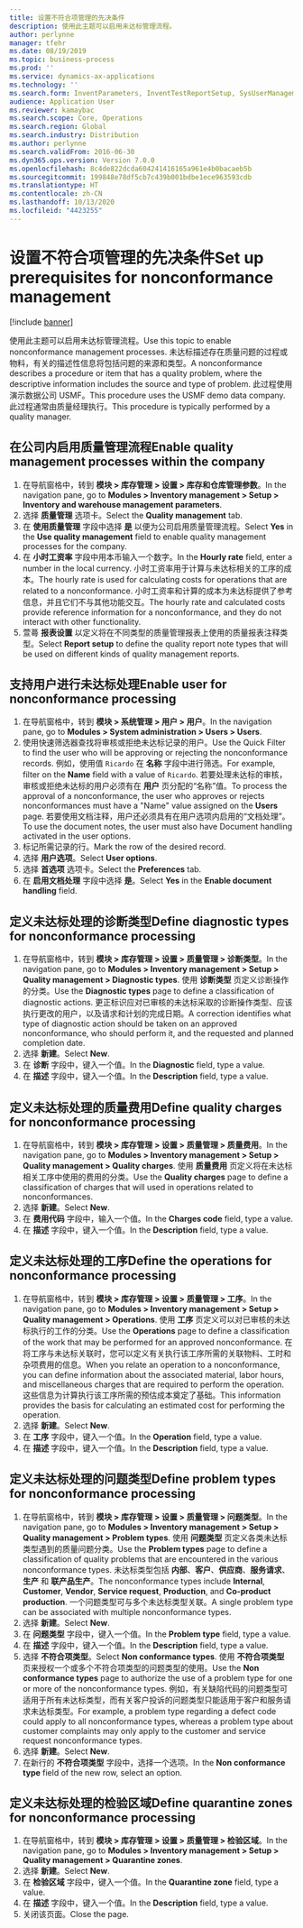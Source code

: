 ```yaml
---
title: 设置不符合项管理的先决条件
description: 使用此主题可以启用未达标管理流程。
author: perlynne
manager: tfehr
ms.date: 08/19/2019
ms.topic: business-process
ms.prod: ''
ms.service: dynamics-ax-applications
ms.technology: ''
ms.search.form: InventParameters, InventTestReportSetup, SysUserManagement, SysUserSetup, InventTestDiagnosticType, InventTestMiscCharges, InventTestOperation, InventProblemType, InventProblemTypeSetup, InventQuarantineZone
audience: Application User
ms.reviewer: kamaybac
ms.search.scope: Core, Operations
ms.search.region: Global
ms.search.industry: Distribution
ms.author: perlynne
ms.search.validFrom: 2016-06-30
ms.dyn365.ops.version: Version 7.0.0
ms.openlocfilehash: 8c4de822dcda604241416165a961e4b0bacaeb5b
ms.sourcegitcommit: 199848e78df5cb7c439b001bdbe1ece963593cdb
ms.translationtype: HT
ms.contentlocale: zh-CN
ms.lasthandoff: 10/13/2020
ms.locfileid: "4423255"
---
```

# <a name="set-up-prerequisites-for-nonconformance-management"></a><span data-ttu-id="11613-103">设置不符合项管理的先决条件</span><span class="sxs-lookup"><span data-stu-id="11613-103">Set up prerequisites for nonconformance management</span></span>

[!include [banner](../../includes/banner.md)]

<span data-ttu-id="11613-104">使用此主题可以启用未达标管理流程。</span><span class="sxs-lookup"><span data-stu-id="11613-104">Use this topic to enable nonconformance management processes.</span></span> <span data-ttu-id="11613-105">未达标描述存在质量问题的过程或物料，有关的描述性信息将包括问题的来源和类型。</span><span class="sxs-lookup"><span data-stu-id="11613-105">A nonconformance describes a procedure or item that has a quality problem, where the descriptive information includes the source and type of problem.</span></span> <span data-ttu-id="11613-106">此过程使用演示数据公司 USMF。</span><span class="sxs-lookup"><span data-stu-id="11613-106">This procedure uses the USMF demo data company.</span></span> <span data-ttu-id="11613-107">此过程通常由质量经理执行。</span><span class="sxs-lookup"><span data-stu-id="11613-107">This procedure is typically performed by a quality manager.</span></span>


## <a name="enable-quality-management-processes-within-the-company"></a><span data-ttu-id="11613-108">在公司内启用质量管理流程</span><span class="sxs-lookup"><span data-stu-id="11613-108">Enable quality management processes within the company</span></span>
1. <span data-ttu-id="11613-109">在导航窗格中，转到 **模块 > 库存管理 > 设置 > 库存和仓库管理参数**。</span><span class="sxs-lookup"><span data-stu-id="11613-109">In the navigation pane, go to **Modules > Inventory management > Setup > Inventory and warehouse management parameters**.</span></span>
2. <span data-ttu-id="11613-110">选择 **质量管理** 选项卡。</span><span class="sxs-lookup"><span data-stu-id="11613-110">Select the **Quality management** tab.</span></span>
3. <span data-ttu-id="11613-111">在 **使用质量管理** 字段中选择 **是** 以便为公司启用质量管理流程。</span><span class="sxs-lookup"><span data-stu-id="11613-111">Select **Yes** in the **Use quality management** field to enable quality management processes for the company.</span></span>
4. <span data-ttu-id="11613-112">在 **小时工资率** 字段中用本币输入一个数字。</span><span class="sxs-lookup"><span data-stu-id="11613-112">In the **Hourly rate** field, enter a number in the local currency.</span></span> <span data-ttu-id="11613-113">小时工资率用于计算与未达标相关的工序的成本。</span><span class="sxs-lookup"><span data-stu-id="11613-113">The hourly rate is used for calculating costs for operations that are related to a nonconformance.</span></span> <span data-ttu-id="11613-114">小时工资率和计算的成本为未达标提供了参考信息，并且它们不与其他功能交互。</span><span class="sxs-lookup"><span data-stu-id="11613-114">The hourly rate and calculated costs provide reference information for a nonconformance, and they do not interact with other functionality.</span></span>  
5. <span data-ttu-id="11613-115">萱蕚 **报表设置** 以定义将在不同类型的质量管理报表上使用的质量报表注释类型。</span><span class="sxs-lookup"><span data-stu-id="11613-115">Select **Report setup** to define the quality report note types that will be used on different kinds of quality management reports.</span></span>

## <a name="enable-user-for-nonconformance-processing"></a><span data-ttu-id="11613-116">支持用户进行未达标处理</span><span class="sxs-lookup"><span data-stu-id="11613-116">Enable user for nonconformance processing</span></span>
1. <span data-ttu-id="11613-117">在导航窗格中，转到 **模块 > 系统管理 > 用户 > 用户**。</span><span class="sxs-lookup"><span data-stu-id="11613-117">In the navigation pane, go to **Modules > System administration > Users > Users**.</span></span> 
2. <span data-ttu-id="11613-118">使用快速筛选器查找将审核或拒绝未达标记录的用户。</span><span class="sxs-lookup"><span data-stu-id="11613-118">Use the Quick Filter to find the user who will be approving or rejecting the nonconformance records.</span></span> <span data-ttu-id="11613-119">例如，使用值 `Ricardo` 在 **名称** 字段中进行筛选。</span><span class="sxs-lookup"><span data-stu-id="11613-119">For example, filter on the **Name** field with a value of `Ricardo`.</span></span> <span data-ttu-id="11613-120">若要处理未达标的审核，审核或拒绝未达标的用户必须有在 **用户** 页分配的“名称”值。</span><span class="sxs-lookup"><span data-stu-id="11613-120">To process the approval of a nonconformance, the user who approves or rejects nonconformances must have a "Name" value assigned on the **Users** page.</span></span> <span data-ttu-id="11613-121">若要使用文档注释，用户还必须具有在用户选项内启用的“文档处理”。</span><span class="sxs-lookup"><span data-stu-id="11613-121">To use the document notes, the user must also have Document handling activated in the user options.</span></span>  
3. <span data-ttu-id="11613-122">标记所需记录的行。</span><span class="sxs-lookup"><span data-stu-id="11613-122">Mark the row of the desired record.</span></span>
4. <span data-ttu-id="11613-123">选择 **用户选项**。</span><span class="sxs-lookup"><span data-stu-id="11613-123">Select **User options**.</span></span>
5. <span data-ttu-id="11613-124">选择 **首选项** 选项卡。</span><span class="sxs-lookup"><span data-stu-id="11613-124">Select the **Preferences** tab.</span></span>
6. <span data-ttu-id="11613-125">在 **启用文档处理** 字段中选择 **是**。</span><span class="sxs-lookup"><span data-stu-id="11613-125">Select **Yes** in the **Enable document handling** field.</span></span>

## <a name="define-diagnostic-types-for-nonconformance-processing"></a><span data-ttu-id="11613-126">定义未达标处理的诊断类型</span><span class="sxs-lookup"><span data-stu-id="11613-126">Define diagnostic types for nonconformance processing</span></span>
1. <span data-ttu-id="11613-127">在导航窗格中，转到 **模块 > 库存管理 > 设置 > 质量管理 > 诊断类型**。</span><span class="sxs-lookup"><span data-stu-id="11613-127">In the navigation pane, go to **Modules > Inventory management > Setup > Quality management > Diagnostic types**.</span></span> <span data-ttu-id="11613-128">使用 **诊断类型** 页定义诊断操作的分类。</span><span class="sxs-lookup"><span data-stu-id="11613-128">Use the **Diagnostic types** page to define a classification of diagnostic actions.</span></span> <span data-ttu-id="11613-129">更正标识应对已审核的未达标采取的诊断操作类型、应该执行更改的用户，以及请求和计划的完成日期。</span><span class="sxs-lookup"><span data-stu-id="11613-129">A correction identifies what type of diagnostic action should be taken on an approved nonconformance, who should perform it, and the requested and planned completion date.</span></span>  
2. <span data-ttu-id="11613-130">选择 **新建**。</span><span class="sxs-lookup"><span data-stu-id="11613-130">Select **New**.</span></span>
3. <span data-ttu-id="11613-131">在 **诊断** 字段中，键入一个值。</span><span class="sxs-lookup"><span data-stu-id="11613-131">In the **Diagnostic** field, type a value.</span></span>
4. <span data-ttu-id="11613-132">在 **描述** 字段中，键入一个值。</span><span class="sxs-lookup"><span data-stu-id="11613-132">In the **Description** field, type a value.</span></span>

## <a name="define-quality-charges-for-nonconformance-processing"></a><span data-ttu-id="11613-133">定义未达标处理的质量费用</span><span class="sxs-lookup"><span data-stu-id="11613-133">Define quality charges for nonconformance processing</span></span>
1. <span data-ttu-id="11613-134">在导航窗格中，转到 **模块 > 库存管理 > 设置 > 质量管理 > 质量费用**。</span><span class="sxs-lookup"><span data-stu-id="11613-134">In the navigation pane, go to **Modules > Inventory management > Setup > Quality management > Quality charges**.</span></span> <span data-ttu-id="11613-135">使用 **质量费用** 页定义将在未达标相关工序中使用的费用的分类。</span><span class="sxs-lookup"><span data-stu-id="11613-135">Use the **Quality charges** page to define a classification of charges that will used in operations related to nonconformances.</span></span>  
2. <span data-ttu-id="11613-136">选择 **新建**。</span><span class="sxs-lookup"><span data-stu-id="11613-136">Select **New**.</span></span>
3. <span data-ttu-id="11613-137">在 **费用代码** 字段中，输入一个值。</span><span class="sxs-lookup"><span data-stu-id="11613-137">In the **Charges code** field, type a value.</span></span>
4. <span data-ttu-id="11613-138">在 **描述** 字段中，键入一个值。</span><span class="sxs-lookup"><span data-stu-id="11613-138">In the **Description** field, type a value.</span></span>

## <a name="define-the-operations-for-nonconformance-processing"></a><span data-ttu-id="11613-139">定义未达标处理的工序</span><span class="sxs-lookup"><span data-stu-id="11613-139">Define the operations for nonconformance processing</span></span>
1. <span data-ttu-id="11613-140">在导航窗格中，转到 **模块 > 库存管理 > 设置 > 质量管理 > 工序**。</span><span class="sxs-lookup"><span data-stu-id="11613-140">In the navigation pane, go to **Modules > Inventory management > Setup > Quality management > Operations**.</span></span> <span data-ttu-id="11613-141">使用 **工序** 页定义可以对已审核的未达标执行的工作的分类。</span><span class="sxs-lookup"><span data-stu-id="11613-141">Use the **Operations** page to define a classification of the work that may be performed for an approved nonconformance.</span></span> <span data-ttu-id="11613-142">在将工序与未达标关联时，您可以定义有关执行该工序所需的关联物料、工时和杂项费用的信息。</span><span class="sxs-lookup"><span data-stu-id="11613-142">When you relate an operation to a nonconformance, you can define information about the associated material, labor hours, and miscellaneous charges that are required to perform the operation.</span></span> <span data-ttu-id="11613-143">这些信息为计算执行该工序所需的预估成本奠定了基础。</span><span class="sxs-lookup"><span data-stu-id="11613-143">This information provides the basis for calculating an estimated cost for performing the operation.</span></span>  
2. <span data-ttu-id="11613-144">选择 **新建**。</span><span class="sxs-lookup"><span data-stu-id="11613-144">Select **New**.</span></span>
3. <span data-ttu-id="11613-145">在 **工序** 字段中，键入一个值。</span><span class="sxs-lookup"><span data-stu-id="11613-145">In the **Operation** field, type a value.</span></span>
4. <span data-ttu-id="11613-146">在 **描述** 字段中，键入一个值。</span><span class="sxs-lookup"><span data-stu-id="11613-146">In the **Description** field, type a value.</span></span>

## <a name="define-problem-types-for-nonconformance-processing"></a><span data-ttu-id="11613-147">定义未达标处理的问题类型</span><span class="sxs-lookup"><span data-stu-id="11613-147">Define problem types for nonconformance processing</span></span>
1. <span data-ttu-id="11613-148">在导航窗格中，转到 **模块 > 库存管理 > 设置 > 质量管理 > 问题类型**。</span><span class="sxs-lookup"><span data-stu-id="11613-148">In the navigation pane, go to **Modules > Inventory management > Setup > Quality management > Problem types**.</span></span> <span data-ttu-id="11613-149">使用 **问题类型** 页定义各类未达标类型遇到的质量问题分类。</span><span class="sxs-lookup"><span data-stu-id="11613-149">Use the **Problem types** page to define a classification of quality problems that are encountered in the various nonconformance types.</span></span> <span data-ttu-id="11613-150">未达标类型包括 **内部**、**客户**、**供应商**、**服务请求**、**生产** 和 **联产品生产**。</span><span class="sxs-lookup"><span data-stu-id="11613-150">The nonconformance types include **Internal**, **Customer**, **Vendor**, **Service request**, **Production**, and **Co-product production**.</span></span> <span data-ttu-id="11613-151">一个问题类型可与多个未达标类型关联。</span><span class="sxs-lookup"><span data-stu-id="11613-151">A single problem type can be associated with multiple nonconformance types.</span></span>  
2. <span data-ttu-id="11613-152">选择 **新建**。</span><span class="sxs-lookup"><span data-stu-id="11613-152">Select **New**.</span></span>
3. <span data-ttu-id="11613-153">在 **问题类型** 字段中，键入一个值。</span><span class="sxs-lookup"><span data-stu-id="11613-153">In the **Problem type** field, type a value.</span></span>
4. <span data-ttu-id="11613-154">在 **描述** 字段中，键入一个值。</span><span class="sxs-lookup"><span data-stu-id="11613-154">In the **Description** field, type a value.</span></span>
5. <span data-ttu-id="11613-155">选择 **不符合项类型**。</span><span class="sxs-lookup"><span data-stu-id="11613-155">Select **Non conformance types**.</span></span> <span data-ttu-id="11613-156">使用 **不符合项类型** 页来授权一个或多个不符合项类型的问题类型的使用。</span><span class="sxs-lookup"><span data-stu-id="11613-156">Use the **Non conformance types** page to authorize the use of a problem type for one or more of the nonconformance types.</span></span> <span data-ttu-id="11613-157">例如，有关缺陷代码的问题类型可适用于所有未达标类型，而有关客户投诉的问题类型只能适用于客户和服务请求未达标类型。</span><span class="sxs-lookup"><span data-stu-id="11613-157">For example, a problem type regarding a defect code could apply to all nonconformance types, whereas a problem type about customer complaints may only apply to the customer and service request nonconformance types.</span></span>  
6. <span data-ttu-id="11613-158">选择 **新建**。</span><span class="sxs-lookup"><span data-stu-id="11613-158">Select **New**.</span></span>
7. <span data-ttu-id="11613-159">在新行的 **不符合项类型** 字段中，选择一个选项。</span><span class="sxs-lookup"><span data-stu-id="11613-159">In the **Non conformance type** field of the new row, select an option.</span></span>

## <a name="define-quarantine-zones-for-nonconformance-processing"></a><span data-ttu-id="11613-160">定义未达标处理的检验区域</span><span class="sxs-lookup"><span data-stu-id="11613-160">Define quarantine zones for nonconformance processing</span></span>
1. <span data-ttu-id="11613-161">在导航窗格中，转到 **模块 > 库存管理 > 设置 > 质量管理 > 检验区域**。</span><span class="sxs-lookup"><span data-stu-id="11613-161">In the navigation pane, go to **Modules > Inventory management > Setup > Quality management > Quarantine zones**.</span></span>
2. <span data-ttu-id="11613-162">选择 **新建**。</span><span class="sxs-lookup"><span data-stu-id="11613-162">Select **New**.</span></span>
3. <span data-ttu-id="11613-163">在 **检验区域** 字段中，键入一个值。</span><span class="sxs-lookup"><span data-stu-id="11613-163">In the **Quarantine zone** field, type a value.</span></span>
4. <span data-ttu-id="11613-164">在 **描述** 字段中，键入一个值。</span><span class="sxs-lookup"><span data-stu-id="11613-164">In the **Description** field, type a value.</span></span>
5. <span data-ttu-id="11613-165">关闭该页面。</span><span class="sxs-lookup"><span data-stu-id="11613-165">Close the page.</span></span>

